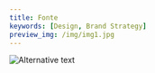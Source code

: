 ```yaml
---
title: Fonte
keywords: [Design, Brand Strategy]
preview_img: /img/img1.jpg
---
```





![Alternative text](/img/img1.jpg)
